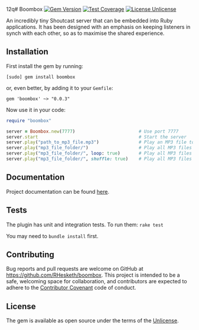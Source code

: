 12q# Boombox
[![Gem Version](https://badge.fury.io/rb/boombox.svg)](https://badge.fury.io/rb/boombox) [![Test Coverage](https://codeclimate.com/github/RHesketh/boombox/badges/coverage.svg)](https://codeclimate.com/github/RHesketh/boombox/coverage) [![License Unlicense](https://img.shields.io/badge/license-Unlicense-blue.svg)](http://unlicense.org/UNLICENSE)

An incredibly tiny Shoutcast server that can be embedded into Ruby applications. It has been designed with an emphasis on keeping listeners in synch with each other, so as to maximise the shared experience.

## Installation
First install the gem by running:

```
[sudo] gem install boombox
```

or, even better, by adding it to your `Gemfile`:
```
gem 'boombox' ~> "0.0.3"
```

Now use it in your code:

```ruby
require "boombox"

server = Boombox.new(7777)                        # Use port 7777
server.start                                      # Start the server
server.play("path_to_mp3_file.mp3")               # Play an MP3 file to all listeners
server.play("mp3_file_folder/")                   # Play all MP3 files in a folder
server.play("mp3_file_folder/", loop: true)       # Play all MP3 files in a folder, looping continuously
server.play("mp3_file_folder/", shuffle: true)    # Play all MP3 files in a folder in a random order
```

## Documentation
Project documentation can be found [here](#).

## Tests
The plugin has unit and integration tests. To run them:
`rake test`

You may need to `bundle install` first.

## Contributing

Bug reports and pull requests are welcome on GitHub at https://github.com/RHesketh/boombox. This project is intended to be a safe, welcoming space for collaboration, and contributors are expected to adhere to the [Contributor Covenant](http://contributor-covenant.org) code of conduct.

## License

The gem is available as open source under the terms of the [Unlicense](http://unlicense.org).
